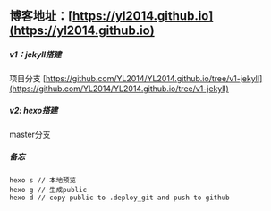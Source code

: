 ## 博客地址：[https://yl2014.github.io](https://yl2014.github.io)

##### v1：jekyll搭建

项目分支
[https://github.com/YL2014/YL2014.github.io/tree/v1-jekyll](https://github.com/YL2014/YL2014.github.io/tree/v1-jekyll)

##### v2: hexo搭建

master分支

##### 备忘
```
hexo s // 本地预览
hexo g // 生成public
hexo d // copy public to .deploy_git and push to github
```

